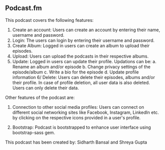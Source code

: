 ## Podcast.fm

This podcast covers the following features:

   1. Create an account: Users can create an account by entering their name, username and password.
   2. Login: The users can login by entering their username and password.
   3. Create Album: Logged in users can create an album to upload their episodes.
   4. Upload: Users can upload the podcasts in their respective albums.
   5. Update: Logged in users can update their profile. Updations can be: a. Rename an album and/or episode b. Change privacy settings of the episode/album c. Write a bio for the episode d. Update profile information
   6/ Delete: Users can delete their episodes, albums and/or their profile. In case of profile deletion, all user data is also deleted. Users can only delete their data.

Other features of the podcast are:

   1. Connection to other social media profiles: Users can connect on different social networking sites like Facebook, Instagram, LinkedIn etc. by clicking on the respective icons provided in a user's profile.

   2. Bootstrap: Podcast is bootstrapped to enhance user interface using bootstrap-sass gem.

This podcast has been created by: Sidharth Bansal and Shreya Gupta
